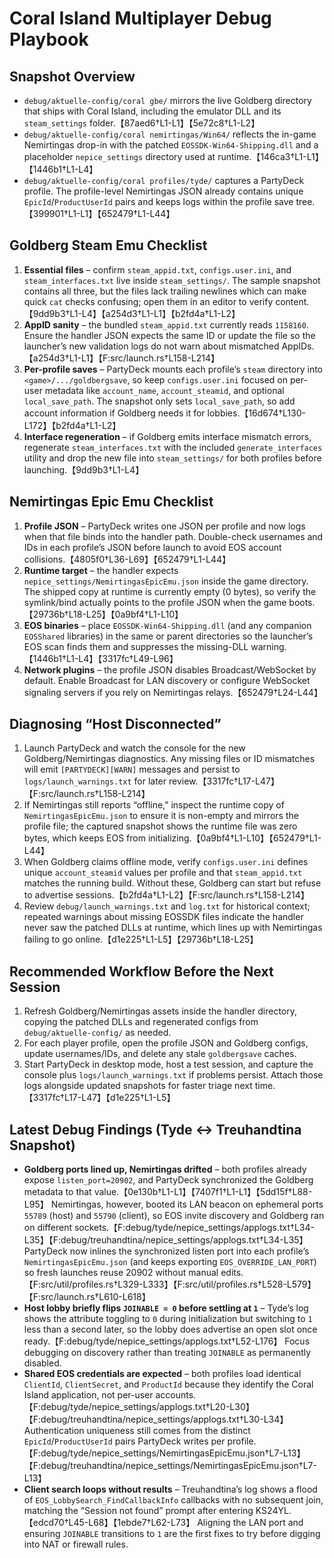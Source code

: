 # Coral Island Multiplayer Debug Playbook

## Snapshot Overview
- `debug/aktuelle-config/coral gbe/` mirrors the live Goldberg directory that ships with Coral Island, including the emulator DLL and its `steam_settings` folder.【87aed6†L1-L1】【5e72c8†L1-L2】
- `debug/aktuelle-config/coral nemirtingas/Win64/` reflects the in-game Nemirtingas drop-in with the patched `EOSSDK-Win64-Shipping.dll` and a placeholder `nepice_settings` directory used at runtime.【146ca3†L1-L1】【1446b1†L1-L4】
- `debug/aktuelle-config/coral profiles/tyde/` captures a PartyDeck profile. The profile-level Nemirtingas JSON already contains unique `EpicId`/`ProductUserId` pairs and keeps logs within the profile save tree.【399901†L1-L1】【652479†L1-L44】

## Goldberg Steam Emu Checklist
1. **Essential files** – confirm `steam_appid.txt`, `configs.user.ini`, and `steam_interfaces.txt` live inside `steam_settings/`. The sample snapshot contains all three, but the files lack trailing newlines which can make quick `cat` checks confusing; open them in an editor to verify content.【9dd9b3†L1-L4】【a254d3†L1-L1】【b2fd4a†L1-L2】
2. **AppID sanity** – the bundled `steam_appid.txt` currently reads `1158160`. Ensure the handler JSON expects the same ID or update the file so the launcher’s new validation logs do not warn about mismatched AppIDs.【a254d3†L1-L1】【F:src/launch.rs†L158-L214】
3. **Per-profile saves** – PartyDeck mounts each profile’s `steam` directory into `<game>/.../goldbergsave`, so keep `configs.user.ini` focused on per-user metadata like `account_name`, `account_steamid`, and optional `local_save_path`. The snapshot only sets `local_save_path`, so add account information if Goldberg needs it for lobbies.【16d674†L130-L172】【b2fd4a†L1-L2】
4. **Interface regeneration** – if Goldberg emits interface mismatch errors, regenerate `steam_interfaces.txt` with the included `generate_interfaces` utility and drop the new file into `steam_settings/` for both profiles before launching.【9dd9b3†L1-L4】

## Nemirtingas Epic Emu Checklist
1. **Profile JSON** – PartyDeck writes one JSON per profile and now logs when that file binds into the handler path. Double-check usernames and IDs in each profile’s JSON before launch to avoid EOS account collisions.【4805f0†L36-L69】【652479†L1-L44】
2. **Runtime target** – the handler expects `nepice_settings/NemirtingasEpicEmu.json` inside the game directory. The shipped copy at runtime is currently empty (0 bytes), so verify the symlink/bind actually points to the profile JSON when the game boots.【29736b†L18-L25】【0a9bf4†L1-L10】
3. **EOS binaries** – place `EOSSDK-Win64-Shipping.dll` (and any companion `EOSShared` libraries) in the same or parent directories so the launcher’s EOS scan finds them and suppresses the missing-DLL warning.【1446b1†L1-L4】【3317fc†L49-L96】
4. **Network plugins** – the profile JSON disables Broadcast/WebSocket by default. Enable Broadcast for LAN discovery or configure WebSocket signaling servers if you rely on Nemirtingas relays.【652479†L24-L44】

## Diagnosing “Host Disconnected”
1. Launch PartyDeck and watch the console for the new Goldberg/Nemirtingas diagnostics. Any missing files or ID mismatches will emit `[PARTYDECK][WARN]` messages and persist to `logs/launch_warnings.txt` for later review.【3317fc†L17-L47】【F:src/launch.rs†L158-L214】
2. If Nemirtingas still reports “offline,” inspect the runtime copy of `NemirtingasEpicEmu.json` to ensure it is non-empty and mirrors the profile file; the captured snapshot shows the runtime file was zero bytes, which keeps EOS from initializing.【0a9bf4†L1-L10】【652479†L1-L44】
3. When Goldberg claims offline mode, verify `configs.user.ini` defines unique `account_steamid` values per profile and that `steam_appid.txt` matches the running build. Without these, Goldberg can start but refuse to advertise sessions.【b2fd4a†L1-L2】【F:src/launch.rs†L158-L214】
4. Review `debug/launch_warnings.txt` and `log.txt` for historical context; repeated warnings about missing EOSSDK files indicate the handler never saw the patched DLLs at runtime, which lines up with Nemirtingas failing to go online.【d1e225†L1-L5】【29736b†L18-L25】

## Recommended Workflow Before the Next Session
1. Refresh Goldberg/Nemirtingas assets inside the handler directory, copying the patched DLLs and regenerated configs from `debug/aktuelle-config/` as needed.
2. For each player profile, open the profile JSON and Goldberg configs, update usernames/IDs, and delete any stale `goldbergsave` caches.
3. Start PartyDeck in desktop mode, host a test session, and capture the console plus `logs/launch_warnings.txt` if problems persist. Attach those logs alongside updated snapshots for faster triage next time.【3317fc†L17-L47】【d1e225†L1-L5】

## Latest Debug Findings (Tyde ↔ Treuhandtina Snapshot)
- **Goldberg ports lined up, Nemirtingas drifted** – both profiles already expose `listen_port=20902`, and PartyDeck synchronized the Goldberg metadata to that value.【0e130b†L1-L1】【7407f1†L1-L1】【5dd15f†L88-L95】 Nemirtingas, however, booted its LAN beacon on ephemeral ports `55789` (host) and `55790` (client), so EOS invite discovery and Goldberg ran on different sockets.【F:debug/tyde/nepice_settings/applogs.txt†L34-L35】【F:debug/treuhandtina/nepice_settings/applogs.txt†L34-L35】 PartyDeck now inlines the synchronized listen port into each profile’s `NemirtingasEpicEmu.json` (and keeps exporting `EOS_OVERRIDE_LAN_PORT`) so fresh launches reuse 20902 without manual edits.【F:src/util/profiles.rs†L329-L333】【F:src/util/profiles.rs†L528-L579】【F:src/launch.rs†L610-L618】
- **Host lobby briefly flips `JOINABLE = 0` before settling at `1`** – Tyde’s log shows the attribute toggling to `0` during initialization but switching to `1` less than a second later, so the lobby does advertise an open slot once ready.【F:debug/tyde/nepice_settings/applogs.txt†L52-L176】 Focus debugging on discovery rather than treating `JOINABLE` as permanently disabled.
- **Shared EOS credentials are expected** – both profiles load identical `ClientId`, `ClientSecret`, and `ProductId` because they identify the Coral Island application, not per-user accounts.【F:debug/tyde/nepice_settings/applogs.txt†L20-L30】【F:debug/treuhandtina/nepice_settings/applogs.txt†L30-L34】 Authentication uniqueness still comes from the distinct `EpicId`/`ProductUserId` pairs PartyDeck writes per profile.【F:debug/tyde/nepice_settings/NemirtingasEpicEmu.json†L7-L13】【F:debug/treuhandtina/nepice_settings/NemirtingasEpicEmu.json†L7-L13】
- **Client search loops without results** – Treuhandtina’s log shows a flood of `EOS_LobbySearch_FindCallbackInfo` callbacks with no subsequent join, matching the “Session not found” prompt after entering KS24YL.【edcd70†L45-L68】【1ebde7†L62-L73】 Aligning the LAN port and ensuring `JOINABLE` transitions to `1` are the first fixes to try before digging into NAT or firewall rules.
